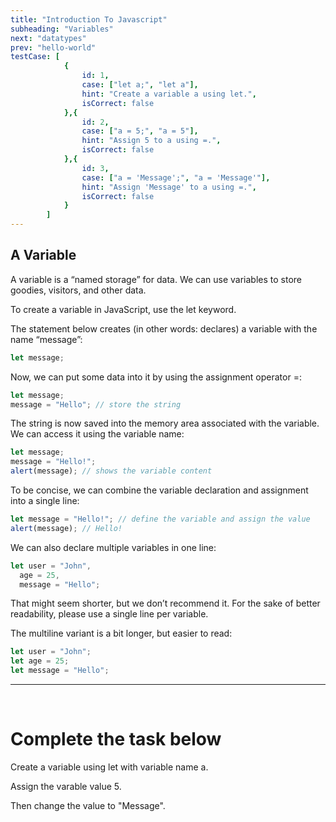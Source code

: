```yaml
---
title: "Introduction To Javascript"
subheading: "Variables"
next: "datatypes"
prev: "hello-world"
testCase: [
			{
				id: 1,
				case: ["let a;", "let a"],
				hint: "Create a variable a using let.",
				isCorrect: false
			},{
				id: 2,
				case: ["a = 5;", "a = 5"],
				hint: "Assign 5 to a using =.",
				isCorrect: false
			},{
				id: 3,
				case: ["a = 'Message';", "a = 'Message'"],
				hint: "Assign 'Message' to a using =.",
				isCorrect: false
			}
		]
---
```


## A Variable

A variable is a “named storage” for data. We can use variables to store goodies, visitors, and other data.

To create a variable in JavaScript, use the let keyword.

The statement below creates (in other words: declares) a variable with the name “message”:

```javascript
let message;
```

Now, we can put some data into it by using the assignment operator =:

```javascript
let message;
message = "Hello"; // store the string
```

The string is now saved into the memory area associated with the variable. We can access it using the variable name:

```javascript
let message;
message = "Hello!";
alert(message); // shows the variable content
```

To be concise, we can combine the variable declaration and assignment into a single line:

```javascript
let message = "Hello!"; // define the variable and assign the value
alert(message); // Hello!
```

We can also declare multiple variables in one line:

```javascript
let user = "John",
  age = 25,
  message = "Hello";
```

That might seem shorter, but we don’t recommend it. For the sake of better readability, please use a single line per variable.

The multiline variant is a bit longer, but easier to read:

```javascript
let user = "John";
let age = 25;
let message = "Hello";
```

---

<br />

# Complete the task below

Create a variable using let with variable name a.

Assign the varable value 5.

Then change the value to "Message".
